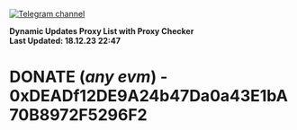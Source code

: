 [![Telegram channel](https://img.shields.io/endpoint?url=https://runkit.io/damiankrawczyk/telegram-badge/branches/master?url=https://t.me/n4z4v0d)](https://t.me/n4z4v0d) 

**Dynamic Updates Proxy List with Proxy Checker**  
**Last Updated: 18.12.23 22:47**

# DONATE (_any evm_) - 0xDEADf12DE9A24b47Da0a43E1bA70B8972F5296F2
